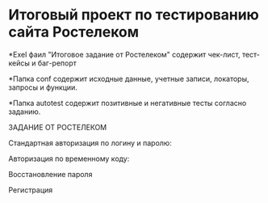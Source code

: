 # Итоговый проект по тестированию сайта Ростелеком
*Exel фаил "Итоговое задание от Ростелеком" содержит чек-лист, тест-кейсы и баг-репорт

*Папка conf содержит исходные данные, учетные записи, локаторы, запросы и функции.

*Папка autotest содержит позитивные и негативные тесты согласно заданию.

ЗАДАНИЕ ОТ РОСТЕЛЕКОМ

Стандартная авторизация по логину и паролю: 

Авторизация по временному коду: 

Восстановление пароля 

Регистрация
